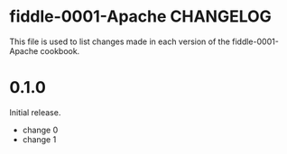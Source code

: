 # fiddle-0001-Apache CHANGELOG

This file is used to list changes made in each version of the fiddle-0001-Apache cookbook.

# 0.1.0

Initial release.

- change 0
- change 1

